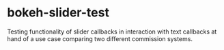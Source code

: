 # bokeh-slider-test
Testing functionality of slider callbacks in interaction with text callbacks at hand of a use case comparing two different commission systems.
